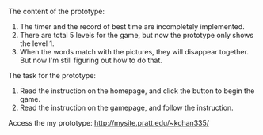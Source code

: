 The content of the prototype:
1. The timer and the record of best time are incompletely implemented.
2. There are total 5 levels for the game, but now the prototype only shows the level 1.
3. When the words match with the pictures, they will disappear together. But now I'm still 
figuring out how to do that.

The task for the prototype:
1. Read the instruction on the homepage, and click the button to begin the game.
2. Read the instruction on the gamepage, and follow the instruction.

Access the my prototype:
http://mysite.pratt.edu/~kchan335/

